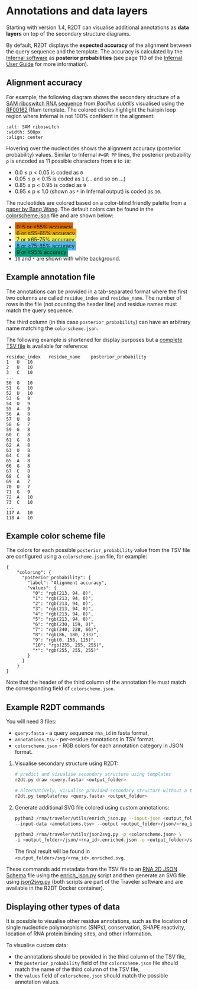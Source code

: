 # Annotations and data layers

Starting with version 1.4, R2DT can visualise additional annotations as **data layers** on top of the secondary structure diagrams.

By default, R2DT displays the **expected accuracy** of the alignment between the query sequence and the template. The accuracy is calculated by the [Infernal software](http://eddylab.org/infernal) as **posterior probabilities** (see page 110 of the [Infernal User Guide](http://eddylab.org/infernal/Userguide.pdf) for more information).

## Alignment accuracy

For example, the following diagram shows the secondary structure of a [SAM riboswitch RNA sequence](https://rnacentral.org/rna/URS00002D29F6/224308) from *Bacillus subtilis* visualised using the [RF00162](https://rfam.org/family/RF00162) Rfam template. The colored circles highlight the hairpin loop region where Infernal is not 100% confident in the alignment:

```{image} images/URS00002D29F6_224308-RF00162.enriched.svg
:alt: SAM riboswitch
:width: 500px
:align: center
```

Hovering over the nucleotides shows the alignment accuracy (posterior probability) values. Similar to Infernal `#=GR PP` lines, the posterior probability `p` is encoded as 11 possible characters from `0` to `10`:

- 0.0 ≤ p < 0.05 is coded as `0`
- 0.05 ≤ p < 0.15 is coded as `1` (... and so on ...)
- 0.85 ≤ p < 0.95 is coded as `9`
- 0.95 ≤ p ≤ 1.0 (shown as `*` in Infernal output) is coded as `10`.

The nucleotides are colored based on a color-blind friendly palette from a [paper by Bang Wong](https://www.nature.com/articles/nmeth.1618). The default colors can be found in the  [colorscheme.json](https://github.com/RNAcentral/R2DT/blob/develop/utils/colorscheme.json) file and are shown below:

- <span style="background-color: rgb(213, 94, 0); padding: 4px;">0-5 or <55% accuracy</span>
- <span style="background-color: rgb(230, 159, 0); padding: 4px;">6 or ≥55-65% accuracy</span>
- <span style="background-color: rgb(240, 228, 66); padding: 4px;">7 or ≥65-75% accuracy</span>
- <span style="background-color: rgb(86, 180, 233); padding: 4px;">8 or ≥75-85% accuracy</span>
- <span style="background-color: rgb(0, 158, 115); padding: 4px;">9 or ≥95% accuracy</span>
- `10` and `*` are shown with white background.


## Example annotation file

The annotations can be provided in a tab-separated format where the first two columns are called `residue_index` and `residue_name`. The number of rows in the file (not counting the header line) and residue names must match the query sequence.

The third column (in this case `posterior_probability`) can have an arbitrary name matching the `colorscheme.json`.

The following example is shortened for display purposes but a [complete TSV file](./files/URS00002D29F6_224308_post_prob.txt) is available for reference:

```
residue_index	residue_name	posterior_probability
1	U	10
2	U	10
3	C	10
...
50	G	10
51	G	10
52	U	10
53	G	9
54	U	9
55	A	9
56	A	8
57	U	8
58	G	7
59	G	8
60	C	8
61	G	8
62	A	8
63	U	8
64	C	8
65	A	8
66	G	8
67	C	8
68	C	8
69	A	7
70	U	7
71	G	9
72	A	10
73	C	10
...
117	A	10
118	A	10
```

## Example color scheme file

The colors for each possible `posterior_probability` value from the TSV file are configured using a `colorscheme.json` file, for example:

```
{
    "coloring": {
      "posterior_probability": {
        "label": "Alignment accuracy",
        "values": {
          "0": "rgb(213, 94, 0)",
          "1": "rgb(213, 94, 0)",
          "2": "rgb(213, 94, 0)",
          "3": "rgb(213, 94, 0)",
          "4": "rgb(213, 94, 0)",
          "5": "rgb(213, 94, 0)",
          "6": "rgb(230, 159, 0)",
          "7": "rgb(240, 228, 66)",
          "8": "rgb(86, 180, 233)",
          "9": "rgb(0, 158, 115)",
          "10": "rgb(255, 255, 255)",
          "*": "rgb(255, 255, 255)"
        }
      }
    }
}
```

Note that the header of the third column of the annotation file must match the corresponding field of `colorscheme.json`.

## Example R2DT commands

You will need 3 files:

- `query.fasta` - a query sequence `rna_id` in fasta format,
- `annotations.tsv` - per-residue annotations in TSV format,
- `colorscheme.json` - RGB colors for each annotation category in JSON format.

1. Visualise secondary structure using R2DT:
    ```bash
    # predict and visualise secondary structure using templates
    r2dt.py draw <query.fasta> <output_folder>

    # alternatively, visualise provided secondary structure without a template
    r2dt.py templatefree <query.fasta> <output_folder>
    ```
2. Generate additional SVG file colored using custom annotations:

    ```bash
	python3 /rna/traveler/utils/enrich_json.py --input-json <output_folder>/json/<rna_id>.colored.json \
	--input-data <annotations.tsv> --output <output_folder>/json/<rna_id>.enriched.json

	python3 /rna/traveler/utils/json2svg.py -p <colorscheme.json> \
	-i <output_folder>/json/<rna_id>.enriched.json -o <output_folder>/svg/<rna_id>.enriched.svg
    ```

	The final result will be found in `<output_folder>/svg/<rna_id>.enriched.svg`.

These commands add metadata from the TSV file to an [RNA 2D JSON Schema](https://github.com/LDWLab/RNA2D-data-schema/) file using the [enrich_json.py](https://github.com/cusbg/traveler/tree/master/utils) script and then generate an SVG file using [json2svg.py](https://github.com/cusbg/traveler/tree/master/utils) (both scripts are part of the Traveler software and are available in the R2DT Docker container).

## Displaying other types of data

It is possible to visualise other residue annotations, such as the location of single nucleotide polymorphisms (SNPs), conservation, SHAPE reactivity, location of RNA protein binding sites, and other information.

To visualise custom data:

- the annotations should be provided in the third column of the TSV file,
- the `posterior_probability` field of the `colorscheme.json` file should match the name of the third column of the TSV file,
- the `values` field of `colorscheme.json` should match the possible annotation values.
